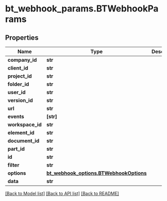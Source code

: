 # bt_webhook_params.BTWebhookParams

## Properties
Name | Type | Description | Notes
------------ | ------------- | ------------- | -------------
**company_id** | **str** |  | [optional] 
**client_id** | **str** |  | [optional] 
**project_id** | **str** |  | [optional] 
**folder_id** | **str** |  | [optional] 
**user_id** | **str** |  | [optional] 
**version_id** | **str** |  | [optional] 
**url** | **str** |  | [optional] 
**events** | **[str]** |  | [optional] 
**workspace_id** | **str** |  | [optional] 
**element_id** | **str** |  | [optional] 
**document_id** | **str** |  | [optional] 
**part_id** | **str** |  | [optional] 
**id** | **str** |  | [optional] 
**filter** | **str** |  | [optional] 
**options** | [**bt_webhook_options.BTWebhookOptions**](BTWebhookOptions.md) |  | [optional] 
**data** | **str** |  | [optional] 

[[Back to Model list]](../README.md#documentation-for-models) [[Back to API list]](../README.md#documentation-for-api-endpoints) [[Back to README]](../README.md)


